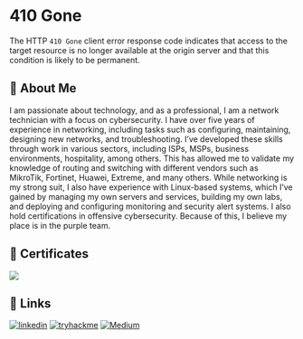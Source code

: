 # 410 Gone
The HTTP `410 Gone` client error response code indicates that access to the target resource is no longer available at the origin server and that this condition is likely to be permanent.

## 🚀 About Me
I am passionate about technology, and as a professional, I am a network technician with a focus on cybersecurity. I have over five years of experience in networking, including tasks such as configuring, maintaining, designing new networks, and troubleshooting. I’ve developed these skills through work in various sectors, including ISPs, MSPs, business environments, hospitality, among others. This has allowed me to validate my knowledge of routing and switching with different vendors such as MikroTik, Fortinet, Huawei, Extreme, and many others.
While networking is my strong suit, I also have experience with Linux-based systems, which I’ve gained by managing my own servers and services, building my own labs, and deploying and configuring monitoring and security alert systems.
I also hold certifications in offensive cybersecurity. Because of this, I believe my place is in the purple team.

## 🌟 Certificates
<img src="https://api.accredible.com/v1/frontend/credential_website_embed_image/badge/103209991?key=a6b541a5eeb125dd90eb9d7d51cc5e6a038c0d05b0a7f22a2eebaa7dec5bd57b">
<div data-iframe-width="150" data-iframe-height="270" data-share-badge-id="3db52652-7ad5-4b84-a75f-afe8e7572940" data-share-badge-host="https://www.credly.com"></div>

## 🔗 Links
[![linkedin](https://img.shields.io/badge/linkedin-0A66C2?style=for-the-badge&logo=linkedin&logoColor=white)](https://www.linkedin.com/in/vicente-marques-al/) [![tryhackme](https://img.shields.io/badge/tryhackme-1DB954?style=for-the-badge&logo=tryhackme&logoColor=white)](https://tryhackme.com/r/p/410g0n3)  [![Medium](https://img.shields.io/badge/Medium-%23000000.svg?style=for-the-badge&logo=medium&logoColor=white)](https://410g0n3.medium.com)

